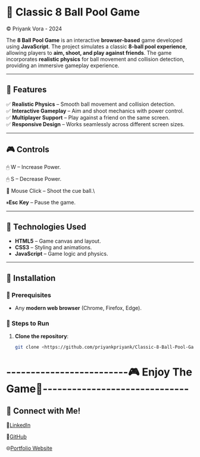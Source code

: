 # 🎱 Classic 8 Ball Pool Game  
&copy; Priyank Vora - 2024

The **8 Ball Pool Game** is an interactive **browser-based** game developed using **JavaScript**. The project simulates a classic **8-ball pool experience**, allowing players to **aim, shoot, and play against friends**. The game incorporates **realistic physics** for ball movement and collision detection, providing an immersive gameplay experience.  

---

## 🌟 Features  
✅ **Realistic Physics** – Smooth ball movement and collision detection.  
✅ **Interactive Gameplay** – Aim and shoot mechanics with power control.  
✅ **Multiplayer Support** – Play against a friend on the same screen.  
✅ **Responsive Design** – Works seamlessly across different screen sizes.  

---

## 🎮 Controls

🖱 W – Increase Power.

🖱 S – Decrease Power.

🎯 Mouse Click – Shoot the cue ball.\

⏸**Esc Key** – Pause the game.

---

## 🔧 Technologies Used  
- **HTML5** – Game canvas and layout.  
- **CSS3** – Styling and animations.  
- **JavaScript** – Game logic and physics.  

---

## 🚀 Installation  

### 🔹 Prerequisites  
- Any **modern web browser** (Chrome, Firefox, Edge).  

### 🔹 Steps to Run  
1. **Clone the repository**:  
   ```bash
   git clone <https://github.com/priyankpriyank/Classic-8-Ball-Pool-Game>


#  -------------------------🎮 **Enjoy The Game**🔹------------------------------

## 🔗 Connect with Me!
💼[LinkedIn](https://www.linkedin.com/in/priyankpvora/)

🌟[GitHub](https://github.com/priyankpriyank)

🌐[Portfolio Website](https://priyank-vora.netlify.app/)

